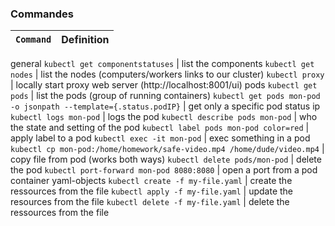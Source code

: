 
### Commandes

`Command` | Definition
--- | ---
general
`kubectl get componentstatuses` | list the components
`kubectl get nodes` | list the nodes (computers/workers links to our cluster)
`kubectl proxy` | locally start proxy web server (http://localhost:8001/ui)
pods
`kubectl get pods` | list the pods (group of running containers)
`kubectl get pods mon-pod -o jsonpath --template={.status.podIP}` | get only a specific pod status ip
`kubectl logs mon-pod` | logs the pod
`kubectl describe pods mon-pod` | who the state and setting of the pod 
`kubectl label pods mon-pod color=red` | apply label to a pod
`kubectl exec -it mon-pod` | exec something in a pod
`kubectl cp mon-pod:/home/homework/safe-video.mp4 /home/dude/video.mp4` | copy file from pod (works both ways)
`kubectl delete pods/mon-pod` | delete the pod
`kubectl port-forward mon-pod 8080:8080` | open a port from a pod container
yaml-objects
`kubectl create -f my-file.yaml` | create the ressources from the file
`kubectl apply -f my-file.yaml` | update the resources from the file
`kubectl delete -f my-file.yaml` | delete the ressources from the file
